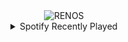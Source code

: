 <div align="center">
<picture>
    <source media="(prefers-color-scheme: dark)" srcset="https://i.ibb.co/7t9CsbVx/output-gif.gif">
    <source media="(prefers-color-scheme: light)" srcset="https://i.ibb.co/7t9CsbVx/output-gif.gif">
    <img alt="RENOS" src="https://i.ibb.co/7t9CsbVx/output-gif.gif">
</picture>
<details>
<summary>Spotify Recently Played</summary>
<img src="https://spotify-recently-played-readme.vercel.app/api?user=31d6d6zerc5ct6kck32na2ozsqf4&unique=1&width=400" alt="Spotify" />
</details>
</div>

<!-- Image deletion URL: https://ibb.co/b5fmc7Lj/1f01f2ebf373c72490f617e079bf4c78 -->